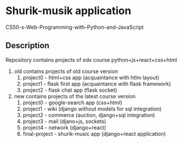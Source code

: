 # Shurik-musik application
CS50-s-Web-Programming-with-Python-and-JavaScript
## Description
Repository contains projects of edx course python+js+react+css+html
1. old contains projects of old course version
	1. project0 - html+css app (acquaintance with htlm layout) 
	2. project1 - flask first app (acquaintance with flask framework)
	3. project2 - flask chat app (flask socket)
2. new contains projects of the latest course version
	1. project0 - google-search app (css+html)
	2. project1 - wiki (django without models for sql integration)
	3. project2 - commerce (auction, django+sql integration)
	4. project3 - mail (djano+js, sockets)
	5. project4 - network (django+react)
	6. final-project - shurik-music app (django+react application)